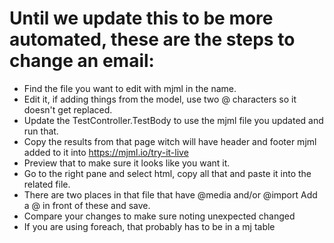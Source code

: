# Until we update this to be more automated, these are the steps to change an email:
* Find the file you want to edit with mjml in the name.
* Edit it, if adding things from the model, use two @ characters so it doesn't get replaced.
* Update the TestController.TestBody to use the mjml file you updated and run that.
* Copy the results from that page witch will have header and footer mjml added to it into https://mjml.io/try-it-live
* Preview that to make sure it looks like you want it.
* Go to the right pane and select html, copy all that and paste it into the related file.
* There are two places in that file that have @media and/or @import Add a @ in front of these and save.
* Compare your changes to make sure noting unexpected changed
* If you are using foreach, that probably has to be in a mj table